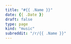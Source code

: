 ```yaml
---
title: "#{{ .Name }}"
date: {{ .Date }}
draft: false
type: page
kind: "music"
subreddit: "/r/{{ .Name }}"
---
```

